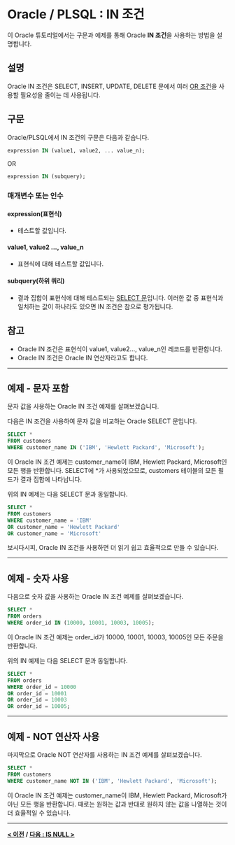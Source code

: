 # Oracle / PLSQL : IN 조건

이 Oracle 튜토리얼에서는 구문과 예제를 통해 Oracle **IN 조건**을 사용하는 방법을 설명합니다.

## 설명
Oracle IN 조건은 SELECT, INSERT, UPDATE, DELETE 문에서 여러 [OR 조건](OR.md)을 사용할 필요성을 줄이는 데 사용됩니다.

## 구문
Oracle/PLSQL에서 IN 조건의 구문은 다음과 같습니다.
```SQL
expression IN (value1, value2, ... value_n);
```
OR
```SQL
expression IN (subquery);
```
### 매개변수 또는 인수
#### **expression(표현식)**
- 테스트할 값입니다.
#### **value1, value2 ..., value_n**
- 표현식에 대해 테스트할 값입니다.
#### **subquery(하위 쿼리)**
- 결과 집합이 표현식에 대해 테스트되는 [SELECT 문](SELECT.md)입니다. 이러한 값 중 표현식과 일치하는 값이 하나라도 있으면 IN 조건은 참으로 평가됩니다.

## 참고
- Oracle IN 조건은 표현식이 value1, value2..., value_n인 레코드를 반환합니다.
- Oracle IN 조건은 Oracle IN 연산자라고도 합니다.

---
## 예제 - 문자 포함
문자 값을 사용하는 Oracle IN 조건 예제를 살펴보겠습니다.

다음은 IN 조건을 사용하여 문자 값을 비교하는 Oracle SELECT 문입니다.
```SQL
SELECT *
FROM customers
WHERE customer_name IN ('IBM', 'Hewlett Packard', 'Microsoft');
```
이 Oracle IN 조건 예제는 customer_name이 IBM, Hewlett Packard, Microsoft인 모든 행을 반환합니다. SELECT에 *가 사용되었으므로, customers 테이블의 모든 필드가 결과 집합에 나타납니다.

위의 IN 예제는 다음 SELECT 문과 동일합니다.
```SQL
SELECT *
FROM customers
WHERE customer_name = 'IBM'
OR customer_name = 'Hewlett Packard'
OR customer_name = 'Microsoft'
```
보시다시피, Oracle IN 조건을 사용하면 더 읽기 쉽고 효율적으로 만들 수 있습니다.

---
## 예제 - 숫자 사용
다음으로 숫자 값을 사용하는 Oracle IN 조건 예제를 살펴보겠습니다.
```SQL
SELECT *
FROM orders
WHERE order_id IN (10000, 10001, 10003, 10005);
```
이 Oracle IN 조건 예제는 order_id가 10000, 10001, 10003, 10005인 모든 주문을 반환합니다.

위의 IN 예제는 다음 SELECT 문과 동일합니다.
```SQL
SELECT *
FROM orders
WHERE order_id = 10000
OR order_id = 10001
OR order_id = 10003
OR order_id = 10005;
```

---
## 예제 - NOT 연산자 사용
마지막으로 Oracle NOT 연산자를 사용하는 IN 조건 예제를 살펴보겠습니다.
```SQL
SELECT *
FROM customers
WHERE customer_name NOT IN ('IBM', 'Hewlett Packard', 'Microsoft');
``` 
이 Oracle IN 조건 예제는 customer_name이 IBM, Hewlett Packard, Microsoft가 아닌 모든 행을 반환합니다. 때로는 원하는 값과 반대로 원하지 않는 값을 나열하는 것이 더 효율적일 수 있습니다.

---
**[< 이전](DISTINCT.md) / [다음 : IS NULL >](IS_NULL.md)**